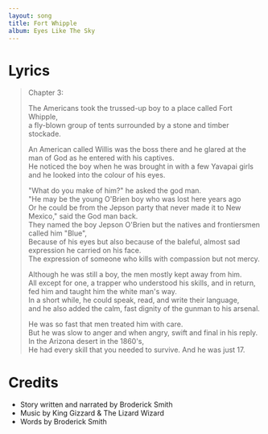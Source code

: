 ```yaml
---
layout: song
title: Fort Whipple
album: Eyes Like The Sky
---
```


# Lyrics

> Chapter 3:
>  
> The Americans took the trussed-up boy to a place called Fort Whipple,  
> a fly-blown group of tents surrounded by a stone and timber stockade.  
>  
> An American called Willis was the boss there and he glared at the man of God as he entered with his captives.  
> He noticed the boy when he was brought in with a few Yavapai girls and he looked into the colour of his eyes.  
>  
> "What do you make of him?" he asked the god man.  
> "He may be the young O'Brien boy who was lost here years ago  
> Or he could be from the Jepson party that never made it to New Mexico," said the God man back.  
> They named the boy Jepson O'Brien but the natives and frontiersmen called him "Blue",  
> Because of his eyes but also because of the baleful, almost sad expression he carried on his face.  
> The expression of someone who kills with compassion but not mercy.  
>  
> Although he was still a boy, the men mostly kept away from him.  
> All except for one, a trapper who understood his skills, and in return, fed him and taught him the white man's way.  
> In a short while, he could speak, read, and write their language,  
> and he also added the calm, fast dignity of the gunman to his arsenal.  
>  
> He was so fast that men treated him with care.  
> But he was slow to anger and when angry, swift and final in his reply.  
> In the Arizona desert in the 1860's,  
> He had every skill that you needed to survive. And he was just 17.  

# Credits

* Story written and narrated by Broderick Smith
* Music by King Gizzard & The Lizard Wizard 
* Words by Broderick Smith 
